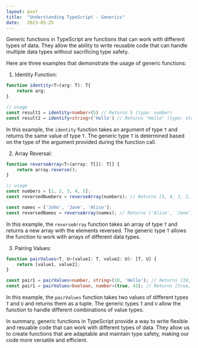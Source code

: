```yaml
---
layout: post
title:  "Understanding TypeScript - Generics"
date:   2023-05-25
---
```


<p class="intro">Generic functions in TypeScript are functions that can work with different types of data. They allow the ability to write reusable code that can handle multiple data types without sacrificing type safety.</p>

Here are three examples that demonstrate the usage of generic functions: 

1. Identity Function:

```typescript
function identity<T>(arg: T): T{
    return arg;
}

// usage
const result1 = identity<number>(5) // Returns 5 (type: number)
const result2 = identify<string>('Hello') // Returns "Hello" (type: string)
```

In this example, the `identity` function takes an argument of type `T` and returns the same value of type `T`. The generic type `T` is determined based on the type of the argument provided during the function call.

2. Array Reversal: 

```typescript
function reverseArray<T>(array: T[]): T[] {
    return array.reverse();
}

// usage
const numbers = [1, 2, 3, 4, 5];
const reversedNumbers = reverseArray(numbers); // Returns [5, 4, 3, 2, 1]

const names = ['John', 'Jane', 'Alice'];
const reversedNames = reverseArray(names); // Returns ['Alice', 'Jane', 'John']
```

In this example, the `reverseArray` function takes an array of type `T` and returns a new array with the elements reversed. The generic type `T` allows the function to work with arrays of different data types.

3. Pairing Values:

```typescript
function pairValues<T, U>(value1: T, value2: U): [T, U] {
    return [value1, value2];
}

const pair1 = pairValues<number, string>(10, 'Hello'); // Returns [10, 'Hello'] (type: [number, string])
const pair1 = pairValues<boolean, number>(true, 42); // Returns [true, 42] (type: [boolean, number])
```

In this example, the `pairValues` function takes two values of different types `T` and `U` and returns them as a tuple. The generic types `T` and `U` allow the function to handle different combinations of value types. 

In summary, generic functions in TypeScript provide a way to write flexible and resuable code that can work with different types of data. They allow us to create functions that are adaptable and maintain type safety, making our code more versatile and efficient. 
